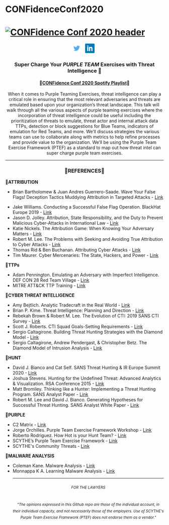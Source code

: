 # CONFidenceConf2020
# [![CONFidence Conf 2020 header](https://github.com/ch33r10/CONFidenceConf2020/blob/master/img/CONFidenceConfBanner.png)](https://ch33r10.com)
<p align='center'>
<a href="https://twitter.com/Ch33r10"><img height="30" src="https://github.com/ch33r10/CONFidenceConf2020/blob/master/img/twitter%20blue%20logo.png"></a>&nbsp;&nbsp;
 <a href="https://www.linkedin.com/in/xena-o-54491512/"><img height="30" src="https://github.com/ch33r10/CONFidenceConf2020/blob/master/img/linkedin%20logo.png"></a>&nbsp;&nbsp;
</p>
<h3 align="center">Super Charge Your <i><b>PURPLE TEAM</b></i> Exercises with Threat Intelligence 🥳</h3>
<h4 align="center">🎉<a href="https://open.spotify.com/playlist/0wb8scWLzeVz40aRhTNc2U?si=hdZEWcOYTTGwjgCPsO6rOA">CONFidence Conf 2020 Spotify Playlist</a>🎉</h4>
<p align="center">When it comes to Purple Teaming Exercises, threat intelligence can play a critical role in ensuring that the most relevant adversaries and threats are emulated based upon your organization’s threat landscape. This talk will walk through all the various aspects of purple teaming exercises where the incorporation of threat intelligence could be useful including the prioritization of threats to emulate, threat actor and internal attack data TTPs, detection or block suggestions for Blue Teams, indicators of emulation for Red Teams, and more. We’ll discuss strategies the various teams can use to collaborate along with metrics to help refine processes and provide value to the organization. We’ll be using the Purple Team Exercise Framework (PTEF) as a standard to map out how threat intel can super charge purple team exercises.</p>
<hr></hr>
<p><h3 align="center">💌<b>REFERENCES</b>💌</h3></p>
<p>🦄<b>ATTRIBUTION</b></p>
<ul>
 <li>Brian Bartholomew & Juan Andres Guerrero-Saade. Wave Your False Flags! Deception Tactics Muddying Attribution in Targeted Attacks - <a href="https://media.kasperskycontenthub.com/wp-content/uploads/sites/43/2017/10/20114955/Bartholomew-GuerreroSaade-VB2016.pdf">Link</a></p>
 <li>Jake Williams. Conducting a Successful False Flag Operation. BlackHat Europe 2019 - <a href="https://youtu.be/W2vBu_Jui9A">Link</a></li>
 <li>Jason D. Jolley. Attribution, State Responsibility, and the Duty to Prevent Malicious Cyber-Attacks in International Law - <a href="https://www.amazon.com/ATTRIBUTION-RESPONSIBILITY-MALICIOUS-CYBER-ATTACKS-INTERNATIONAL-ebook/dp/B07TYJYFYM/ref=sr_1_1?dchild=1&keywords=jason+jolley+attribution&qid=1599458954&sr=8-1">Link</a></li>
 <li>Katie Nickels. The Attribution Game: When Knowing Your Adversary Matters - <a href="https://redcanary.com/blog/apt-attribution-rsa/">Link</a></li>
 <li>Robert M. Lee. The Problems with Seeking and Avoiding True Attribution to Cyber Attacks - <a href="https://www.sans.org/blog/the-problems-with-seeking-and-avoiding-true-attribution-to-cyber-attacks/">Link</a></li>
 <li>Thomas Rid & Ben Buchanan. Attributing Cyber Attacks - <a href="https://ridt.co/d/rid-buchanan-attributing-cyber-attacks.pdf">Link</a></li>
 <li>Tim Maurer. Cyber Mercenaries: The State, Hackers, and Power - <a href="https://www.amazon.com/Cyber-Mercenaries-State-Hackers-Power/dp/110756686X/ref=sr_1_1?dchild=1&keywords=tim+cyber+mercenaries&qid=1599459104&sr=8-1">Link</a></li>
</ul> 
<p>🦾<b>TTPs</b></p>
<ul>
  <li>Adam Pennington. Emulating an Adversary with Imperfect Intelligence. DEF CON 28 Red Team Village - <a href="https://youtu.be/cXlWY3OnjO0">Link</a></li>
 <li>MITRE ATT&CK TTP Training - <a href="https://attack.mitre.org/resources/training/cti/">Link</a></li>
</ul>
<p>💋<b>CYBER THREAT INTELLIGENCE</b></p>
<ul>
 <li>Amy Bejtlich. Analytic Tradecraft in the Real World - <a href="https://youtu.be/MWJZsW9HooY">Link</a></li>
 <li>Brian P. Kime. Threat Intelligence: Planning and Direction - <a href="https://www.sans.org/reading-room/whitepapers/threatintelligence/threat-intelligence-planning-direction-36857">Link</a></li>
 <li>Rebekah Brown & Robert M. Lee. The Evolution of CTI: 2019 SANS CTI Survey - <a href="https://www.sans.org/reading-room/whitepapers/threats/paper/38790#:~:text=SANS%20has%20been%20tracking%20the,its%20applications%20in%20information%20security.&text=While%20the%20use%20of%20CTI,size%2Dfits%2Dall%20approach">Link</a></li>
 <li>Scott J. Roberts. CTI Squad Goals-Setting Requirements - <a href="https://medium.com/@sroberts/cti-squadgoals-setting-requirements-41bcb63db918">Link</a></li>
 <li>Sergio Caltagirone. Building Threat Hunting Strategies with the Diamond Model - <a href="http://www.activeresponse.org/building-threat-hunting-strategy-with-the-diamond-model/">Link</a></li>
 <li>Sergio Caltagirone, Andrew Pendergast, & Christopher Betz. The Diamond Model of Intrusion Analysis - <a href="https://apps.dtic.mil/dtic/tr/fulltext/u2/a586960.pdf">Link</a></li>  
</ul>
<p>💅<b>HUNT</b></p>
<ul>
 <li>David J. Bianco and Cat Self. SANS Threat Hunting & IR Europe Summit 2020 - <a href="https://youtu.be/HInxsRyYCK4">Link</a></li>
 <li>Joshua Stevens. Hunting for the Undefined Threat: Advanced Analytics & Visualization. RSA Conference 2015 - <a href="https://docs.huihoo.com/rsaconference/usa-2015/anf-w04-hunting-the-undefined-threat-advanced-analytics-visualization.pdf">Link</a></li>
 <li>Matt Bromiley. Thinking like a Hunter: Implementing a Threat Hunting Program. SANS Analyst Paper - <a href="https://www.sans.org/reading-room/whitepapers/analyst/thinking-hunter-implementing-threat-hunting-program-38923">Link</a></li>
 <li>Robert M. Lee and David J. Bianco. Generating Hypotheses for Successful Threat Hunting. SANS Analyst White Paper - <a href="https://www.sans.org/reading-room/whitepapers/threats/generating-hypotheses-successful-threat-hunting-37172">Link</a></li>
  
  </ul>
<p>🔮<b>PURPLE</b></p>
<ul>
  <li>C2 Matrix - <a href="https://www.thec2matrix.com">Link</a></li>
  <li>Jorge Orchilles. Purple Team Exercise Framework Workshop - <a href="https://www.scythe.io/library/ptef-workshop">Link</a></li>
 <li>Roberto Rodriguez. How Hot is your Hunt Team? - <a href="https://cyberwardog.blogspot.com/2017/07/how-hot-is-your-hunt-team.html">Link</a></li>
 <li>SCYTHE’s Purple Team Exercise Framework - <a href="https://www.scythe.io/ptef">Link</a></li>
 <li>SCYTHE's Community Threats - <a href="https://github.com/scythe-io/community-threats">Link</a></li>
 </ul>
 <p>👾<b>MALWARE ANALYSIS</b></p>
 <ul>
 <li>Coleman Kane. Malware Analysis - <a href="https://class.malware.re/">Link</a></li>
 <li>Monnappa K A. Learning Malware Analysis - <a href="https://www.amazon.com/Learning-Malware-Analysis-techniques-investigate-ebook/dp/B073D49Q6W">Link</a></li>
<hr></hr>
<h6 align="center"><small>FOR THE LAWYERS</small></h6>
<h6 align="center"><sub>"The opinions expressed in this Github repo are those of the individual account, in their individual capacity, and not necessarily those of the employers. Use of SCYTHE's Purple Team Exercise Framework (PTEF) does not endorse them as a vendor."</sub></h6>


